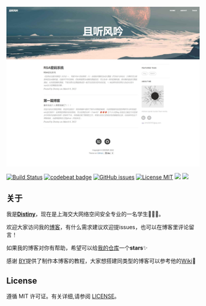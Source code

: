 

![](https://raw.githubusercontent.com/distiny-cool/distiny-cool.github.io/master/img/readme-home.png)

[![Build Status](https://travis-ci.org/distiny-cool/distiny-cool.github.io.svg?branch=master)](https://travis-ci.org/distiny-cool/distiny-cool.github.io)
[![codebeat badge](https://codebeat.co/badges/5f031df3-f6c1-4ec0-911a-ff6617ca50b9)](https://codebeat.co/projects/github-com-distiny-cool-distiny-cool-github-io-master)
[![GitHub issues](https://img.shields.io/github/issues/distiny-cool/distiny-cool.github.io.svg?style=flat)](https://github.com/distiny-cool/distiny-cool.github.io/issues)
[![License MIT](https://img.shields.io/badge/license-MIT-blue.svg?style=flat)](https://github.com/home-assistant/home-assistant-iOS/blob/master/LICENSE)
[![](https://img.shields.io/github/stars/distiny-cool/distiny-cool.github.io.svg?style=social&label=Star)](https://github.com/distiny-cool/distiny-cool.github.io)
[![](https://img.shields.io/github/forks/distiny-cool/distiny-cool.github.io.svg?style=social&label=Fork)](https://github.com/distiny-cool/distiny-cool.github.io)

## 关于

我是[**Distiny**](https://github.com/distiny-cool)，现在是上海交大网络空间安全专业的一名学生🤖🤖🤖。

欢迎大家访问我的[博客](https://distiny-cool.github.io/)，有什么需求建议欢迎提issues，也可以在博客里评论留言！

如果我的博客对你有帮助，希望可以给<a href="https://github.com/distiny-cool/distiny-cool.github.io">我的仓库</a>一个**stars**✨

感谢 <a href="https://github.com/qiubaiying">BY</a>提供了制作本博客的教程，大家想搭建同类型的博客可以参考他的<a href="https://github.com/qiubaiying/qiubaiying.github.io/wiki/%E5%8D%9A%E5%AE%A2%E6%90%AD%E5%BB%BA%E8%AF%A6%E7%BB%86%E6%95%99%E7%A8%8B">Wiki</a>📒


## License

遵循 MIT 许可证。有关详细,请参阅 [LICENSE](https://github.com/distiny-cool/distiny-cool.github.io/blob/master/LICENSE)。

